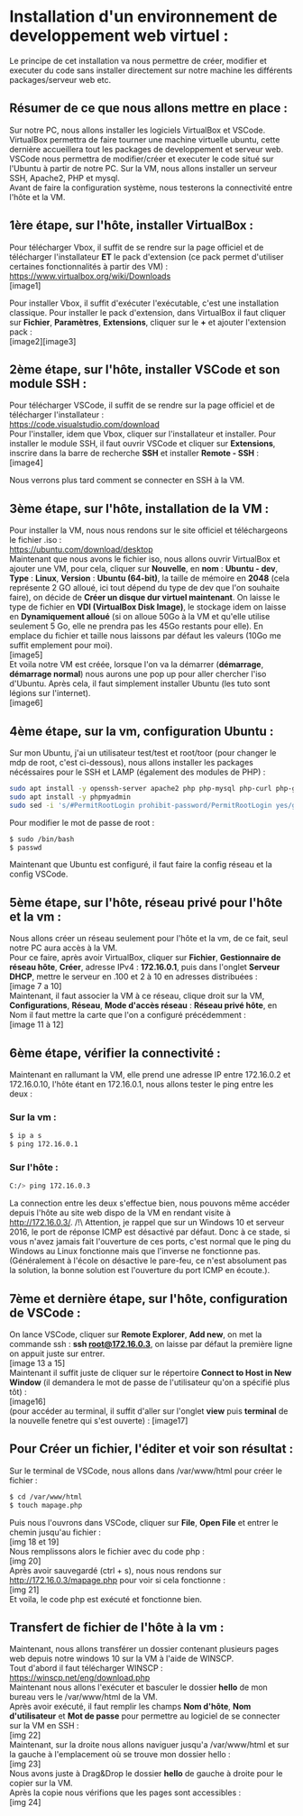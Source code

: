 # Installation d'un environnement de developpement web virtuel :
Le principe de cet installation va nous permettre de créer, modifier et executer du code sans installer directement sur notre machine les différents packages/serveur web etc.

## Résumer de ce que nous allons mettre en place :
Sur notre PC, nous allons installer les logiciels VirtualBox et VSCode. VirtualBox permettra de faire tourner une machine virtuelle ubuntu, cette dernière 
accueillera tout les packages de developpement et serveur web. VSCode nous permettra de modifier/créer et executer le code situé sur l'Ubuntu à partir de 
notre PC. Sur la VM, nous allons installer un serveur SSH, Apache2, PHP et mysql.</br>
Avant de faire la configuration système, nous testerons la connectivité entre l'hôte et la VM.

## 1ère étape, sur l'hôte, installer VirtualBox :
Pour télécharger Vbox, il suffit de se rendre sur la page officiel et de télécharger l'installateur **ET** le pack d'extension (ce pack permet d'utiliser certaines 
fonctionnalités à partir des VM) :</br>
<https://www.virtualbox.org/wiki/Downloads></br>
[image1]

Pour installer Vbox, il suffit d'exécuter l'exécutable, c'est une installation classique. Pour installer le pack d'extension, dans VirtualBox
il faut cliquer sur **Fichier**, **Paramètres**, **Extensions**, cliquer sur le **+** et ajouter l'extension pack :</br>
[image2][image3]

## 2ème étape, sur l'hôte, installer VSCode et son module SSH :
Pour télécharger VSCode, il suffit de se rendre sur la page officiel et de télécharger l'installateur :</br>
<https://code.visualstudio.com/download></br>
Pour l'installer, idem que Vbox, cliquer sur l'installateur et installer. Pour installer le module SSH, il faut ouvrir VSCode et cliquer sur 
**Extensions**, inscrire dans la barre de recherche **SSH** et installer **Remote - SSH** :</br>
[image4]

Nous verrons plus tard comment se connecter en SSH à la VM.

## 3ème étape, sur l'hôte, installation de la VM :
Pour installer la VM, nous nous rendons sur le site officiel et téléchargeons le fichier .iso :</br>
<https://ubuntu.com/download/desktop></br>
Maintenant que nous avons le fichier iso, nous allons ouvrir VirtualBox et ajouter une VM, pour cela, cliquer sur **Nouvelle**, en **nom** : **Ubuntu - dev**, **Type** : **Linux**, 
**Version** : **Ubuntu (64-bit)**, la taille de mémoire en **2048** (cela représente 2 GO alloué, ici tout dépend du type de dev que l'on souhaite faire),
on décide de **Créer un disque dur virtuel maintenant**. On laisse le type de fichier en **VDI (VirtualBox Disk Image)**, le stockage idem on laisse en 
**Dynamiquement alloué** (si on alloue 50Go à la VM et qu'elle utilise seulement 5 Go, elle ne prendra pas les 45Go restants pour elle). En emplace du fichier et 
taille nous laissons par défaut les valeurs (10Go me suffit emplement pour moi). </br>
[image5]
</br>
Et voila notre VM est créée, lorsque l'on va la démarrer (**démarrage**, **démarrage normal**) nous aurons une pop up pour aller chercher l'iso d'Ubuntu. Après cela,
il faut simplement installer Ubuntu (les tuto sont légions sur l'internet).</br>
[image6]

## 4ème étape, sur la vm, configuration Ubuntu :
Sur mon Ubuntu, j'ai un utilisateur test/test et root/toor (pour changer le mdp de root, c'est ci-dessous), nous allons installer les packages nécéssaires pour le SSH et LAMP (également des modules de PHP) :
```bash
sudo apt install -y openssh-server apache2 php php-mysql php-curl php-gd php-intl php-json php-mbstring php-xml php-zip mysql-server
sudo apt install -y phpmyadmin
sudo sed -i 's/#PermitRootLogin prohibit-password/PermitRootLogin yes/g' /etc/ssh/sshd_config # allow root en ssh
```
Pour modifier le mot de passe de root :
```bash
$ sudo /bin/bash
$ passwd
```
Maintenant que Ubuntu est configuré, il faut faire la config réseau et la config VSCode.

## 5ème étape, sur l'hôte, réseau privé pour l'hôte et la vm :
Nous allons créer un réseau seulement pour l'hôte et la vm, de ce fait, seul notre PC aura accès à la VM.</br>
Pour ce faire, après avoir VirtualBox, cliquer sur **Fichier**, **Gestionnaire de réseau hôte**, **Créer**, adresse IPv4 : **172.16.0.1**, puis dans l'onglet **Serveur DHCP**, mettre le serveur en .100 et 2 à 10 en adresses distribuées :</br>
[image 7 a 10]
</br>
Maintenant, il faut associer la VM à ce réseau, clique droit sur la VM, **Configurations**, **Réseau**, **Mode d'accès réseau** : **Réseau privé hôte**, en Nom il faut mettre la carte que l'on a configuré précédemment :</br>
[image 11 à 12]
</br>

## 6ème étape, vérifier la connectivité :
Maintenant en rallumant la VM, elle prend une adresse IP entre 172.16.0.2 et 172.16.0.10, l'hôte étant en 172.16.0.1, nous allons tester le ping entre les deux :
### Sur la vm :
```bash
$ ip a s
$ ping 172.16.0.1
```
### Sur l'hôte :
```bash
C:/> ping 172.16.0.3
```
La connection entre les deux s'effectue bien, nous pouvons même accéder depuis l'hôte au site web dispo de la VM en rendant visite à <http://172.16.0.3/>.
/!\ Attention, je rappel que sur un Windows 10 et serveur 2016, le port de réponse ICMP est désactivé par défaut. Donc à ce stade, si vous n'avez jamais fait l'ouverture de ces ports, c'est normal que le ping du Windows au Linux fonctionne
mais que l'inverse ne fonctionne pas. (Généralement à l'école on désactive le pare-feu, ce n'est absolument pas la solution, la bonne solution est l'ouverture du port ICMP en écoute.).

## 7ème et dernière étape, sur l'hôte, configuration de VSCode :
On lance VSCode, cliquer sur **Remote Explorer**, **Add new**, on met la commande ssh : **ssh root@172.16.0.3**, on laisse par défaut la première ligne on appuit juste
 sur entrer.</br>
[image 13 a 15]
</br>
Maintenant il suffit juste de cliquer sur le répertoire **Connect to Host in New Window** (il demandera le mot de passe de l'utilisateur qu'on a spécifié plus tôt) :</br>
[image16]
</br>
(pour accéder au terminal, il suffit d'aller sur l'onglet **view** puis **terminal** de la nouvelle fenetre qui s'est ouverte) :
[image17]
## Pour Créer un fichier, l'éditer et voir son résultat :
Sur le terminal de VSCode, nous allons dans /var/www/html pour créer le fichier :
```bash
$ cd /var/www/html
$ touch mapage.php
```
Puis nous l'ouvrons dans VSCode, cliquer sur **File**, **Open File** et entrer le chemin jusqu'au fichier :</br>
[img 18 et 19]
</br>
Nous remplissons alors le fichier avec du code php :</br>
[img 20]
</br>
Après avoir sauvegardé (ctrl + s), nous nous rendons sur <http://172.16.0.3/mapage.php> pour voir si cela fonctionne :</br>
[img 21]
</br>
Et voila, le code php est exécuté et fonctionne bien.

## Transfert de fichier de l'hôte à la vm :
Maintenant, nous allons transférer un dossier contenant plusieurs pages web depuis notre windows 10 sur la VM à l'aide de WINSCP.</br>
Tout d'abord il faut télécharger WINSCP :</br>
<https://winscp.net/eng/download.php></br>
Maintenant nous allons l'exécuter et basculer le dossier **hello** de mon bureau vers le /var/www/html de la VM.</br>
Après avoir exécuté, il faut remplir les champs **Nom d'hôte**, **Nom d'utilisateur** et **Mot de passe** pour permettre au logiciel de se 
connecter sur la VM en SSH :</br>
[img 22]
</br>
Maintenant, sur la droite nous allons naviguer jusqu'a /var/www/html et sur la gauche à l'emplacement où se trouve mon dossier hello :</br>
[img 23]
</br>
Nous avons juste à Drag&Drop le dossier **hello** de gauche à droite pour le copier sur la VM.</br>
Après la copie nous vérifions que les pages sont accessibles :</br>
[img 24]
